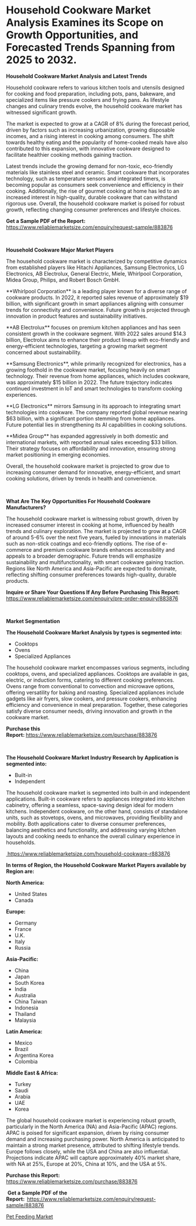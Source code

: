 <p><h1>Household Cookware Market Analysis Examines its Scope on Growth Opportunities, and Forecasted Trends Spanning from 2025 to 2032.</h1></p><p><strong>Household Cookware Market Analysis and Latest Trends</strong></p>
<p><p>Household cookware refers to various kitchen tools and utensils designed for cooking and food preparation, including pots, pans, bakeware, and specialized items like pressure cookers and frying pans. As lifestyle changes and culinary trends evolve, the household cookware market has witnessed significant growth. </p><p>The market is expected to grow at a CAGR of 8% during the forecast period, driven by factors such as increasing urbanization, growing disposable incomes, and a rising interest in cooking among consumers. The shift towards healthy eating and the popularity of home-cooked meals have also contributed to this expansion, with innovative cookware designed to facilitate healthier cooking methods gaining traction.</p><p>Latest trends include the growing demand for non-toxic, eco-friendly materials like stainless steel and ceramic. Smart cookware that incorporates technology, such as temperature sensors and integrated timers, is becoming popular as consumers seek convenience and efficiency in their cooking. Additionally, the rise of gourmet cooking at home has led to an increased interest in high-quality, durable cookware that can withstand rigorous use. Overall, the household cookware market is poised for robust growth, reflecting changing consumer preferences and lifestyle choices.</p></p>
<p><strong>Get a Sample PDF of the Report:&nbsp;</strong> <a href="https://www.reliablemarketsize.com/enquiry/request-sample/883876?utm_campaign=2233&utm_medium=2&utm_source=Github&utm_content=ia&utm_term=07022025&utm_id=household-cookware">https://www.reliablemarketsize.com/enquiry/request-sample/883876</a></p>
<p>&nbsp;</p>
<p><strong>Household Cookware Major Market Players</strong></p>
<p><p>The household cookware market is characterized by competitive dynamics from established players like Hitachi Appliances, Samsung Electronics, LG Electronics, AB Electrolux, General Electric, Miele, Whirlpool Corporation, Midea Group, Philips, and Robert Bosch GmbH. </p><p>**Whirlpool Corporation** is a leading player known for a diverse range of cookware products. In 2022, it reported sales revenue of approximately $19 billion, with significant growth in smart appliances aligning with consumer trends for connectivity and convenience. Future growth is projected through innovation in product features and sustainability initiatives.</p><p>**AB Electrolux** focuses on premium kitchen appliances and has seen consistent growth in the cookware segment. With 2022 sales around $14.3 billion, Electrolux aims to enhance their product lineup with eco-friendly and energy-efficient technologies, targeting a growing market segment concerned about sustainability.</p><p>**Samsung Electronics**, while primarily recognized for electronics, has a growing foothold in the cookware market, focusing heavily on smart technology. Their revenue from home appliances, which includes cookware, was approximately $15 billion in 2022. The future trajectory indicates continued investment in IoT and smart technologies to transform cooking experiences.</p><p>**LG Electronics** mirrors Samsung in its approach to integrating smart technologies into cookware. The company reported global revenue nearing $63 billion, with a significant portion stemming from home appliances. Future potential lies in strengthening its AI capabilities in cooking solutions.</p><p>**Midea Group** has expanded aggressively in both domestic and international markets, with reported annual sales exceeding $33 billion. Their strategy focuses on affordability and innovation, ensuring strong market positioning in emerging economies.</p><p>Overall, the household cookware market is projected to grow due to increasing consumer demand for innovative, energy-efficient, and smart cooking solutions, driven by trends in health and convenience. </p></p>
<p>&nbsp;</p>
<p><strong>What Are The Key Opportunities For Household Cookware Manufacturers?</strong></p>
<p><p>The household cookware market is witnessing robust growth, driven by increased consumer interest in cooking at home, influenced by health trends and culinary exploration. The market is projected to grow at a CAGR of around 5-6% over the next five years, fueled by innovations in materials such as non-stick coatings and eco-friendly options. The rise of e-commerce and premium cookware brands enhances accessibility and appeals to a broader demographic. Future trends will emphasize sustainability and multifunctionality, with smart cookware gaining traction. Regions like North America and Asia-Pacific are expected to dominate, reflecting shifting consumer preferences towards high-quality, durable products.</p></p>
<p><strong>Inquire or Share Your Questions If Any Before Purchasing This Report:</strong> <a href="https://www.reliablemarketsize.com/enquiry/pre-order-enquiry/883876?utm_campaign=2233&utm_medium=2&utm_source=Github&utm_content=ia&utm_term=07022025&utm_id=household-cookware">https://www.reliablemarketsize.com/enquiry/pre-order-enquiry/883876</a></p>
<p>&nbsp;</p>
<p><strong>Market Segmentation</strong></p>
<p><strong>The Household Cookware Market Analysis by types is segmented into:</strong></p>
<p><ul><li>Cooktops</li><li>Ovens</li><li>Specialized Appliances</li></ul></p>
<p><p>The household cookware market encompasses various segments, including cooktops, ovens, and specialized appliances. Cooktops are available in gas, electric, or induction forms, catering to different cooking preferences. Ovens range from conventional to convection and microwave options, offering versatility for baking and roasting. Specialized appliances include gadgets like air fryers, slow cookers, and pressure cookers, enhancing efficiency and convenience in meal preparation. Together, these categories satisfy diverse consumer needs, driving innovation and growth in the cookware market.</p></p>
<p><strong>Purchase this Report:&nbsp;</strong><a href="https://www.reliablemarketsize.com/purchase/883876?utm_campaign=2233&utm_medium=2&utm_source=Github&utm_content=ia&utm_term=07022025&utm_id=household-cookware">https://www.reliablemarketsize.com/purchase/883876</a></p>
<p>&nbsp;</p>
<p><strong>The Household Cookware Market Industry Research by Application is segmented into:</strong></p>
<p><ul><li>Built-in</li><li>Independent</li></ul></p>
<p><p>The household cookware market is segmented into built-in and independent applications. Built-in cookware refers to appliances integrated into kitchen cabinetry, offering a seamless, space-saving design ideal for modern kitchens. Independent cookware, on the other hand, consists of standalone units, such as stovetops, ovens, and microwaves, providing flexibility and mobility. Both applications cater to diverse consumer preferences, balancing aesthetics and functionality, and addressing varying kitchen layouts and cooking needs to enhance the overall culinary experience in households.</p></p>
<p><a href="https://www.reliablemarketsize.com/household-cookware-r883876?utm_campaign=2233&utm_medium=2&utm_source=Github&utm_content=ia&utm_term=07022025&utm_id=household-cookware">&nbsp;https://www.reliablemarketsize.com/household-cookware-r883876</a></p>
<p><strong>In terms of Region, the Household Cookware Market Players available by Region are:</strong></p>
<p>
    <p> <strong> North America: </strong>
        <ul>
            <li>United States</li>
            <li>Canada</li>
        </ul>
        </p> 
    <p> <strong> Europe: </strong>
        <ul>
            <li>Germany</li>
            <li>France</li>
            <li>U.K.</li>
            <li>Italy</li>
            <li>Russia</li>
        </ul>
        </p> 
    <p> <strong> Asia-Pacific: </strong>
        <ul>
            <li>China</li>
            <li>Japan</li>
            <li>South Korea</li>
            <li>India</li>
            <li>Australia</li>
            <li>China Taiwan</li>
            <li>Indonesia</li>
            <li>Thailand</li>
            <li>Malaysia</li>
        </ul>
        </p> 
    <p> <strong> Latin America: </strong>
        <ul>
            <li>Mexico</li>
            <li>Brazil</li>
            <li>Argentina Korea</li>
            <li>Colombia</li>
        </ul>
        </p> 
    <p> <strong> Middle East & Africa: </strong>
        <ul>
            <li>Turkey</li>
            <li>Saudi</li>
            <li>Arabia</li>
            <li>UAE</li>
            <li>Korea</li>
        </ul>
    </p>
    </p>
<p><p>The global household cookware market is experiencing robust growth, particularly in the North America (NA) and Asia-Pacific (APAC) regions. APAC is poised for significant expansion, driven by rising consumer demand and increasing purchasing power. North America is anticipated to maintain a strong market presence, attributed to shifting lifestyle trends. Europe follows closely, while the USA and China are also influential. Projections indicate APAC will capture approximately 40% market share, with NA at 25%, Europe at 20%, China at 10%, and the USA at 5%.</p></p>
<p><strong>Purchase this Report: </strong><a href="https://www.reliablemarketsize.com/purchase/883876?utm_campaign=2233&utm_medium=2&utm_source=Github&utm_content=ia&utm_term=07022025&utm_id=household-cookware">https://www.reliablemarketsize.com/purchase/883876</a></p>
<p>&nbsp;<strong>Get a Sample PDF of the Report:&nbsp;&nbsp;</strong><a href="https://www.reliablemarketsize.com/enquiry/request-sample/883876?utm_campaign=2233&utm_medium=2&utm_source=Github&utm_content=ia&utm_term=07022025&utm_id=household-cookware">https://www.reliablemarketsize.com/enquiry/request-sample/883876</a></p>
<p><strong></strong></p>
<p><p><a href="https://github.com/kathiestrine5ty/Market-Research-Report-List-1/blob/main/pet-feeding-market.md?utm_campaign=2233&utm_medium=2&utm_source=Github&utm_content=ia&utm_term=07022025&utm_id=household-cookware">Pet Feeding Market</a></p></p>